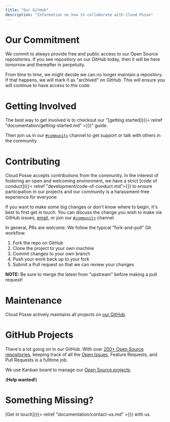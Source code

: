 ```yaml
---
title: "Our GitHub"
description: "Information on how to collaborate with Cloud Posse"
---
```


# Our Commitment

We commit to always provide free and public access to our Open Source repositories. If you see repository on our GitHub today, then it will be here tomorrow and thereafter in perpetuity.

From time to time, we might decide we can no longer maintain a repository. If that happens, we will mark it as "archived" on GitHub. This will ensure you will continue to have access to the code.

# Getting Involved

The best way to get involved is to checkout our "[getting started]({{< relref "documentation/getting-started.md" >}})" guide.

Then join us in our [`#community`](https://cloudposse.com/slack/) channel to get support or talk with others in the community.

# Contributing

Cloud Posse accepts contributions from the community. In the interest of fostering an open and welcoming environment, we have a strict [code of conduct]({{< relref "development/code-of-conduct.md">}}) to ensure participation in our projects and our community is a harassment-free experience for everyone.

If you want to make some big changes or don't know where to begin, it's best to first get in touch. You can discuss the change you wish to make via GitHub issues, [email](mailto:hello@cloudposse.com), or join our [`#community`](https://cloudposse.com/slack/) channel.

In general, PRs are welcome. We follow the typical "fork-and-pull" Git workflow.

1. Fork the repo on GitHub
2. Clone the project to your own machine
3. Commit changes to your own branch
4. Push your work back up to your fork
5. Submit a Pull request so that we can review your changes

**NOTE:** Be sure to merge the latest from "upstream" before making a pull request!

# Maintenance

Cloud Posse actively maintains all projects on [our GitHub](https://github.com/cloudposse/).

# GitHub Projects

There's a lot going on in our GitHub. With over [200+ Open Source repositories](https://github.com/cloudposse/), keeping track of all the [Open Issues](https://github.com/search?q=org%3Acloudposse+type%3Aissues+is%3Aopen), Feature Requests, and Pull Requests is a fulltime job.

We use Kanban board to manage our [Open Source projects](https://github.com/orgs/cloudposse/projects/3).

(**Help wanted!**)

# Something Missing?

[Get in touch]({{< relref "documentation/contact-us.md" >}}) with us.
